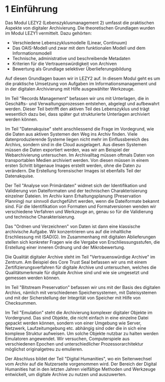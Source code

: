 # 1 Einführung

Das Modul LEZY2 (Lebenszyklusmanagement 2) umfasst die praktischen Aspekte von digitaler Archivierung. Die theoretischen Grundlagen wurden im Modul LEZY1 vermittelt. Dazu gehörten:

* Verschiedene Lebenszyklusmodelle (Linear, Continuum)
* Das OAIS-Modell und zwar mit dem funktionalen Modell und dem Informationsmodell
* Technische, administrative und beschreibende Metadaten
* Kriterien für die Vertrauenswürdigkeit von Archiven
* Bewertung als Grundlage selektiver Überlieferungsbildung

Auf diesen Grundlagen bauen wir in LEZY2 auf. In diesem Modul geht es um die praktische Umsetzung von Aufgaben im Informationsmanagement und in der digitalen Archivierung mit Hilfe ausgewählter Werkzeuge.

Im Teil "Records Management" befassen wir uns mit Unterlagen, die in Geschäfts- und Verwaltungsprozessen entstehen, abgelegt und aufbewahrt werden. Dieser Teil betrifft den aktiven Teil des Lebenszyklus und trägt wesentlich dazu bei, dass später gut strukturierte Unterlagen archiviert werden können.

Im Teil "Datenakquise" steht anschliessend die Frage im Vordegrund, wie die Daten aus aktiven Systemen den Weg ins Archiv finden. Viele datenproduzierende Systeme liegen nicht mehr im Einflussbereich des Archivs, sondern sind in die Cloud ausgelagert. Aus diesen Systemen müssen die Daten exportiert werden, was wir am Beispiel der Webarchivierung untersuchen. Im Archivalltag müssen oftmals Daten von transportablen Medien archiviert werden. Von diesen müssen in einem ersten Schritt bitgenaue Images erstellt werden, ohne die Daten zu verändern. Die Erstellung forensischer Images ist ebenfalls Teil der Datenakquise.

Der Teil "Analyse von Primärdaten" widmet sich der Identifikation und Validierung von Dateiformaten und der technischen Charakterisierung einzelner Dateien. Im Archiv kann Erhaltungsplanung (Preservation Planning) nur sinnvoll durchgeführt werden, wenn die Dateiformate bekannt sind. Für die Identifikation von Formaten und Formatversionen  wenden wir verschiedene Verfahren und Werkzeuge an, genau so für die Validierung und technische Charakterisierung.

Das "Ordnen und Verzeichnen" von Daten ist dann eine klassische archivische Aufgabe. Wir konzentrieren uns auf die inhaltliche Erschliessung mit ISAD(G). Im Zusammenhang mit digitalen Ablieferungen stellen sich konkreter Fragen wie die Vergabe von Erschliessungsstufen, die Erstellung einer inneren Ordnung und der Mikrobewertung.

Die Qualität digitaler Archive steht im Teil "Vertrauenswürdige Archive" im Zentrum. Am Beispiel des Core Trust Seal befassen wir uns mit einem Zertifizierungsverfahren für digitale Archive und untersuchen, welches die Qualitätsmerkmale für digitale Archive sind und wie sie umgesetzt und gemessen werden können.

Im Teil "Bitstream Preservation" befassen wir uns mit der Basis des digitalen Archivs, nämlich mit verschiedenen Speichersystemen, mit Dateisystemen und mit der Sicherstellung der Integrität von Speicher mit Hilfe von Checksummen.

Im Teil "Emulation" steht die Archivierung komplexer digitaler Objekte im Vordergrund. Das sind Objekte, die nicht einfach in eine einzelne Datei gepackt werden können, sondern von einer Umgebung wie Server, Netzwerk, Laufzeitumgebung etc. abhängig sind oder die in sich eine komplexe Struktur aufweisen. Um solche Objekte nutzbar zu halten werden Emulatoren angewendet. Wir versuchen, Computerspiele aus verschiedenen Epochen und unterschiedlicher Prozessorarchitektur möglichst originalgetreu zu emulieren.

Der Abschluss bildet der Teil "Digital Humanities", wo ein Seitenwechsel vom Archiv auf die Nutzerseite vorgenommen wird. Der Bereich der Digital Humanities hat in den letzten Jahren vielfältige Methoden und Werkzeuge entwickelt, um digitale Archive zu nutzen und auszuwerten.

